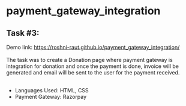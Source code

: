 # payment_gateway_integration
## Task #3:
Demo link:  https://roshni-raut.github.io/payment_gateway_integration/ <br><br>
The task was to create a Donation page where payment gateway is integration for donation and once the payment is done, invoice will be generated and 
email will be sent to the user for the payment received. <br><br>
- Languages Used: HTML, CSS<br>
- Payment Gateway: Razorpay
